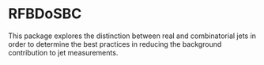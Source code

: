 # RFBDoSBC

This package explores the distinction between real and combinatorial jets in order to determine the best practices in reducing the background contribution to jet measurements.
